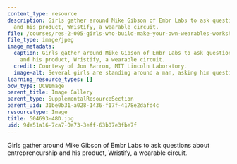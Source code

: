 ```yaml
---
content_type: resource
description: Girls gather around Mike Gibson of Embr Labs to ask questions about entrepreneurship
  and his product, Wristify, a wearable circuit.
file: /courses/res-2-005-girls-who-build-make-your-own-wearables-workshop-spring-2015/9da51a167ca70a733eff63b07e3fbe7f_504693-48D.jpg
file_type: image/jpeg
image_metadata:
  caption: Girls gather around Mike Gibson of Embr Labs to ask questions about entrepreneurship
    and his product, Wristify, a wearable circuit.
  credit: Courtesy of Jon Barron, MIT Lincoln Laboratory.
  image-alt: Several girls are standing around a man, asking him questions.
learning_resource_types: []
ocw_type: OCWImage
parent_title: Image Gallery
parent_type: SupplementalResourceSection
parent_uid: 31be0b31-a028-1436-f17f-4178e2dafd4c
resourcetype: Image
title: 504693-48D.jpg
uid: 9da51a16-7ca7-0a73-3eff-63b07e3fbe7f
---
```

Girls gather around Mike Gibson of Embr Labs to ask questions about entrepreneurship and his product, Wristify, a wearable circuit.

